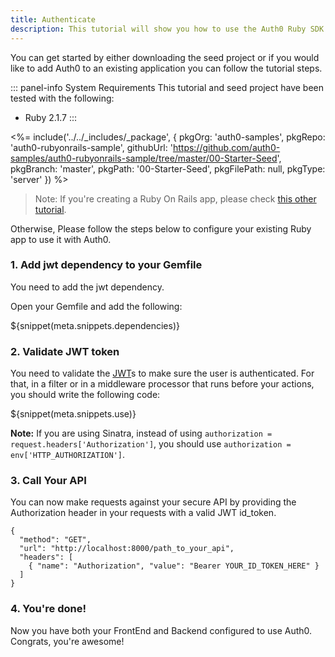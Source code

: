 ```yaml
---
title: Authenticate
description: This tutorial will show you how to use the Auth0 Ruby SDK to add authentication and authorization to your API.
---
```


You can get started by either downloading the seed project or if you would like to add Auth0 to an existing application you can follow the tutorial steps.

::: panel-info System Requirements
This tutorial and seed project have been tested with the following:

* Ruby 2.1.7
:::

<%= include('../../_includes/_package', {
pkgOrg: 'auth0-samples',
pkgRepo: 'auth0-rubyonrails-sample', 
githubUrl: 'https://github.com/auth0-samples/auth0-rubyonrails-sample/tree/master/00-Starter-Seed',
pkgBranch: 'master', 
pkgPath: '00-Starter-Seed', 
pkgFilePath: null, 
pkgType: 'server' }) %>

> Note: If you're creating a Ruby On Rails app, please check [this other tutorial](/server-apis/rails).

Otherwise, Please follow the steps below to configure your existing Ruby app to use it with Auth0.

### 1. Add jwt dependency to your Gemfile

You need to add the jwt dependency.

Open your Gemfile and add the following:

${snippet(meta.snippets.dependencies)}

### 2. Validate JWT token

You need to validate the [JWT](/jwt)s to make sure the user is authenticated. For that, in a filter or in a middleware processor that runs before your actions, you should write the following code:

${snippet(meta.snippets.use)}

__Note:__ If you are using Sinatra, instead of using `authorization = request.headers['Authorization']`, you should use `authorization = env['HTTP_AUTHORIZATION']`.

### 3. Call Your API
You can now make requests against your secure API by providing the Authorization header in your requests with a valid JWT id_token.

```har
{
  "method": "GET",
  "url": "http://localhost:8000/path_to_your_api",
  "headers": [
    { "name": "Authorization", "value": "Bearer YOUR_ID_TOKEN_HERE" }
  ]
}
```

### 4. You're done!

Now you have both your FrontEnd and Backend configured to use Auth0. Congrats, you're awesome!

